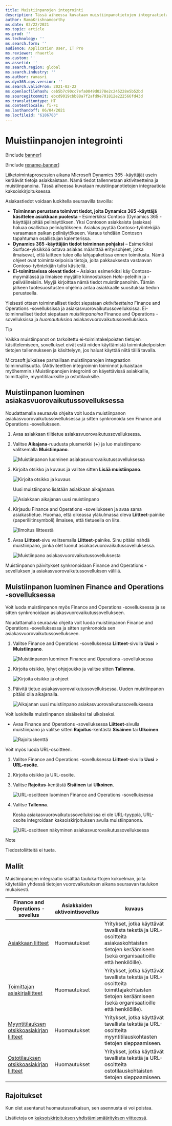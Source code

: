 ```yaml
---
title: Muistiinpanojen integrointi
description: Tässä aiheessa kuvataan muistiinpanotietojen integraatiota kaksoiskirjoituksessa.
author: RamaKrishnamoorthy
ms.date: 02/22/2021
ms.topic: article
ms.prod: ''
ms.technology: ''
ms.search.form: ''
audience: Application User, IT Pro
ms.reviewer: rhaertle
ms.custom: ''
ms.assetid: ''
ms.search.region: global
ms.search.industry: ''
ms.author: ramasri
ms.dyn365.ops.version: ''
ms.search.validFrom: 2021-02-22
ms.openlocfilehash: ceb5b7c90cc7efa0049d0278e2c245228e5b52bd
ms.sourcegitcommit: ebcd9019cbb88a7f2afd9e701812e222566fd43d
ms.translationtype: HT
ms.contentlocale: fi-FI
ms.lasthandoff: 06/04/2021
ms.locfileid: "6186783"
---
```

# <a name="note-integration"></a>Muistiinpanojen integrointi

[!include [banner](../../includes/banner.md)]

[!include [rename-banner](~/includes/cc-data-platform-banner.md)]

Liiketoimintaprosessien aikana Microsoft Dynamics 365 -käyttäjät usein keräävät tietoja asiakkaistaan. Nämä tiedot tallennetaan aktiviteetteina ja muistiinpanoina. Tässä aiheessa kuvataan muistiinpanotietojen integraatiota kaksoiskirjoituksessa.

Asiakastiedot voidaan luokitella seuraavilla tavoilla:

+ **Toiminnan perustana toimivat tiedot, joita Dynamics 365 -käyttäjä käsittelee asiakkaan puolesta** – Esimerkiksi Contoso (Dynamics 365 -käyttäjä) pitää pelinäytöksen. Yksi Contoson asiakkaista (asiakas) haluaa osallistua pelinäytökseen. Asiakas pyytää Contoso-työntekijää varaamaan paikan pelinäytökseen. Varaus tehdään Contoson tapahtuman osallistujan kalenterissa.
+ **Dynamics 365 -käyttäjän tiedot toiminnan pohjaksi** – Esimerkiksi Surface-yksikköä ostava asiakas määrittää erityisohjeet, jotka ilmaisevat, että laitteen tulee olla lahjapaketissa ennen toimitusta. Nämä ohjeet ovat toimintakelpoisia tietoja, joita pakkauksesta vastaavan Contoso-työntekijän tulisi käsitellä.
+ **Ei-toimittavissa olevat tiedot** – Asiakas esimerkiksi käy Contoso-myymälässä ja ilmaisee myyjälle kiinnostuksen *Halo*-peleihin ja -pelivälineisiin. Myyjä kirjoittaa nämä tiedot muistiinpanoihin. Tämän jälkeen tuotesuositusten ohjelma antaa asiakkaalle suosituksia tiedon perusteella.

Yleisesti ottaen toiminnalliset tiedot siepataan *aktiviteetteina* Finance and Operations -sovelluksissa ja asiakasvuorovaikutussovelluksissa. Ei-toiminnalliset tiedot siepataan *muistiinpanoina* Finance and Operations -sovelluksissa ja *huomautuksina* asiakasvuorovaikutussovelluksissa.

> [!TIP]
> Vaikka muistiinpanot on tarkoitettu ei-toimintakelpoisten tietojen käsittelemiseen, sovellukset eivät estä niiden käyttämistä toimintakelpoisten tietojen tallennukseen ja käsittelyyn, jos haluat käyttää niitä tällä tavalla.

Microsoft julkaisee parhaillaan muistiinpanojen integraation toiminnallisuutta. (Aktiviteettien integroinnin toiminnot julkaistaan myöhemmin.) Muistiinpanojen integrointi on käyettävissä asiakkaille, toimittajille, myyntitilauksille ja ostotilauksille.

## <a name="create-a-note-in-a-customer-engagement-app"></a>Muistiinpanon luominen asiakasvuorovaikutussovelluksessa

Noudattamalla seuraavia ohjeita voit luoda muistiinpanon asiakasvuorovaikutussovelluksessa ja sitten synkronoida sen Finance and Operations -sovellukseen.

1. Avaa asiakkaan tilitietue asiakasvuorovaikutussovelluksessa.
2. Valitse **Aikajana**-ruudusta plusmerkki (**+**) ja luo muistiinpano valitsemalla **Muistiinpano**.

    ![Muistiinpanon luominen asiakasvuorovaikutussovelluksessa](media/notes-ce-1.png)

3. Kirjoita otsikko ja kuvaus ja valitse sitten **Lisää muistiinpano**.

    ![Kirjoita otsikko ja kuvaus](media/notes-ce-2.png)

    Uusi muistiinpano lisätään asiakkaan aikajanaan.

    ![Asiakkaan aikajanan uusi muistiinpano](media/notes-ce-3.png)

4. Kirjaudu Finance and Operations -sovellukseen ja avaa sama asiakastietue. Huomaa, että oikeassa yläkulmassa oleva **Liitteet**-painike (paperiliitinsymboli) ilmaisee, että tietueella on liite.

    ![Ilmoitus liitteestä](media/notes-ce-4.png)

5. Avaa **Liitteet**-sivu valitsemalla **Liitteet**-painike. Sinu pitäisi nähdä muistiinpano, jonka olet luonut asiakasvuorovaikutussovelluksessa.

    ![Muistiinpano asiakasvuorovaikutussovelluksesta](media/notes-ce-5.png)

Muistiinpanon päivitykset synkronoidaan Finance and Operations -sovelluksen ja asiakasvuorovaikutussovelluksen välillä.

## <a name="create-a-note-in-a-finance-and-operations-app"></a>Muistiinpanon luominen Finance and Operations -sovelluksessa

Voit luoda muistiinpanon myös Finance and Operations -sovelluksessa ja se sitten synkronoidaan asiakasvuorovaikutussovellukseen.

Noudattamalla seuraavia ohjeita voit luoda muistiinpanon Finance and Operations -sovelluksessa ja sitten synkronoida sen asiakasvuorovaikutussovellukseen.

1. Valitse Finance and Operations -sovelluksessa **Liitteet**-sivulla **Uusi** \> **Muistiinpano**.

    ![Muistiinpanon luominen Finance and Operations -sovelluksessa](media/notes-fo-1.png)

2. Kirjoita otsikko, lyhyt ohjejoukko ja valitse sitten **Tallenna**.

    ![Kirjoita otsikko ja ohjeet](media/notes-fo-2.png)

3. Päivitä tietue asiakasvuorovaikutussovelluksessa. Uuden muistiinpanon pitäisi olla aikajanalla.

    ![Aikajanan uusi muistiinpano asiakasvuorovaikutussovelluksessa](media/notes-fo-3.png)

Voit luokitella muistiinpanon sisäiseksi tai ulkoiseksi.

- Avaa Finance and Operations -sovelluksessa **Liitteet**-sivulla muistiinpano ja valitse sitten **Rajoitus**-kentästä **Sisäinen** tai **Ulkoinen**.

    ![Rajoituskenttä](media/notes-fo-4.png)

Voit myös luoda URL-osoitteen.

1. Valitse Finance and Operations -sovelluksessa **Liitteet**-sivulla **Uusi** \> **URL-osoite**.
2. Kirjoita otsikko ja URL-osoite.
3. Valitse **Rajoitus**-kentästä **Sisäinen** tai **Ulkoinen**.

    ![URL-osoitteen luominen Finance and Operations -sovelluksessa](media/notes-fo-5.png)

4. Valitse **Tallenna**.

    Koska asiakasvuorovaikutussovelluksissa ei ole URL-tyyppiä, URL-osoite integroidaan kaksoiskirjoituksen avulla muistiinpanona.

    ![URL-osoitteen näkyminen asiakasvuorovaikutussovelluksessa](media/notes-ce-6.png)

> [!NOTE]
> Tiedostoliitteitä ei tueta.

## <a name="templates"></a>Mallit

Muistiinpanojen integraatio sisältää taulukarttojen kokoelman, joita käytetään yhdessä tietojen vuorovaikutuksen aikana seuraavan taulukon mukaisesti.

| Finance and Operations -sovellus | Asiakkaiden aktivointisovellus | kuvaus |
|----------------------------|-------------------------|-------------|
| [Asiakkaan liitteet](mapping-reference.md#230) | Huomautukset | Yritykset, jotka käyttävät tavallista tekstiä ja URL-osoitteita asiakaskohtaisten tietojen keräämiseen (sekä organisaatioille että henkilöille). |
| [Toimittajan asiakirjaliitteet](mapping-reference.md#231) | Huomautukset | Yritykset, jotka käyttävät tavallista tekstiä ja URL-osoitteita toimittajakohtaisten tietojen keräämiseen (sekä organisaatioille että henkilöille). |
| [Myyntitilauksen otsikkoasiakirjan liitteet](mapping-reference.md#229) | Huomautukset | Yritykset, jotka käyttävät tavallista tekstiä ja URL-osoitteita myyntitilauskohtasten tietojen sieppaamiseen. |
| [Ostotilauksen otsikkoasiakirjan liitteet](mapping-reference.md#232) | Huomautukset | Yritykset, jotka käyttävät tavallista tekstiä ja URL-osoitteita ostotilauskohtaisten tietojen sieppaamiseen. |

## <a name="limitations"></a>Rajoitukset

Kun olet asentanut huomautusratkaisun, sen asennusta ei voi poistaa. 

Lisätietoja on [kaksoiskirjoituksen yhdistämismäärityksen viitteessä](mapping-reference.md).
